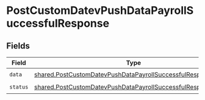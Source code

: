 # PostCustomDatevPushDataPayrollSuccessfulResponse


## Fields

| Field                                                                                                                                          | Type                                                                                                                                           | Required                                                                                                                                       | Description                                                                                                                                    |
| ---------------------------------------------------------------------------------------------------------------------------------------------- | ---------------------------------------------------------------------------------------------------------------------------------------------- | ---------------------------------------------------------------------------------------------------------------------------------------------- | ---------------------------------------------------------------------------------------------------------------------------------------------- |
| `data`                                                                                                                                         | [shared.PostCustomDatevPushDataPayrollSuccessfulResponseData](../../models/shared/postcustomdatevpushdatapayrollsuccessfulresponsedata.md)     | :heavy_check_mark:                                                                                                                             | N/A                                                                                                                                            |
| `status`                                                                                                                                       | [shared.PostCustomDatevPushDataPayrollSuccessfulResponseStatus](../../models/shared/postcustomdatevpushdatapayrollsuccessfulresponsestatus.md) | :heavy_check_mark:                                                                                                                             | N/A                                                                                                                                            |